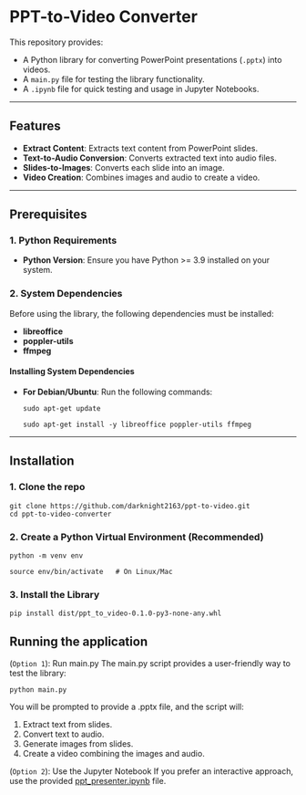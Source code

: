 # PPT-to-Video Converter

This repository provides:
- A Python library for converting PowerPoint presentations (`.pptx`) into videos.
- A `main.py` file for testing the library functionality.
- A `.ipynb` file for quick testing and usage in Jupyter Notebooks.

---

## Features
- **Extract Content**: Extracts text content from PowerPoint slides.
- **Text-to-Audio Conversion**: Converts extracted text into audio files.
- **Slides-to-Images**: Converts each slide into an image.
- **Video Creation**: Combines images and audio to create a video.

---

## Prerequisites

### 1. Python Requirements
- **Python Version**: Ensure you have Python >= 3.9 installed on your system.

### 2. System Dependencies
Before using the library, the following dependencies must be installed:
- **libreoffice**
- **poppler-utils**
- **ffmpeg**

#### Installing System Dependencies
- **For Debian/Ubuntu**:
Run the following commands:
  ```
  sudo apt-get update
  ```
  ```
  sudo apt-get install -y libreoffice poppler-utils ffmpeg
  ```
---
## Installation
### 1. Clone the repo
```
git clone https://github.com/darknight2163/ppt-to-video.git
cd ppt-to-video-converter
```
### 2. Create a Python Virtual Environment (Recommended)
```
python -m venv env
```
```
source env/bin/activate   # On Linux/Mac
```
### 3. Install the Library
```
pip install dist/ppt_to_video-0.1.0-py3-none-any.whl
```
## Running the application
(`Option 1`): Run main.py
The main.py script provides a user-friendly way to test the library:
```
python main.py
```
You will be prompted to provide a .pptx file, and the script will:
1. Extract text from slides.
2. Convert text to audio.
3. Generate images from slides.
4. Create a video combining the images and audio.

(`Option 2`): Use the Jupyter Notebook
If you prefer an interactive approach, use the provided [ppt_presenter.ipynb](https://github.com/darknight2163/ppt-to-video/blob/main/ppt_presenter.ipynb) file.
